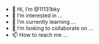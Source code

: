 - 👋 Hi, I’m @11131bky
- 👀 I’m interested in ...
- 🌱 I’m currently learning ...
- 💞️ I’m looking to collaborate on ...
- 📫 How to reach me ...

<!---
11131bky/11131bky is a ✨ special ✨ repository because its `README.md` (this file) appears on your GitHub profile.
You can click the Preview link to take a look at your changes.
--->
